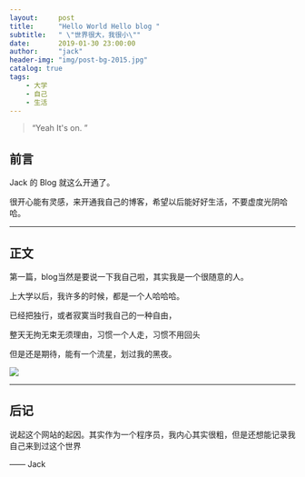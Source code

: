 ```yaml
---
layout:     post
title:      "Hello World Hello blog "
subtitle:   " \"世界很大，我很小\""
date:       2019-01-30 23:00:00
author:     "jack"
header-img: "img/post-bg-2015.jpg"
catalog: true
tags:
    - 大学
    - 自己
    - 生活
---
```


> “Yeah It's on. ”

## 前言

Jack 的 Blog 就这么开通了。

很开心能有灵感，来开通我自己的博客，希望以后能好好生活，不要虚度光阴哈哈。


<p id = "build"></p>

------

## 正文

第一篇，blog当然是要说一下我自己啦，其实我是一个很随意的人。

上大学以后，我许多的时候，都是一个人哈哈哈。

已经把独行，或者寂寞当时我自己的一种自由，

整天无拘无束无须理由，习惯一个人走，习惯不用回头

但是还是期待，能有一个流星，划过我的黑夜。

![](https://ws1.sinaimg.cn/large/007bgNxTly1g1m1nuj7iqj30u014078q.jpg)


------

## 后记


说起这个网站的起因。其实作为一个程序员，我内心其实很粗，但是还想能记录我自己来到过这个世界

—— Jack